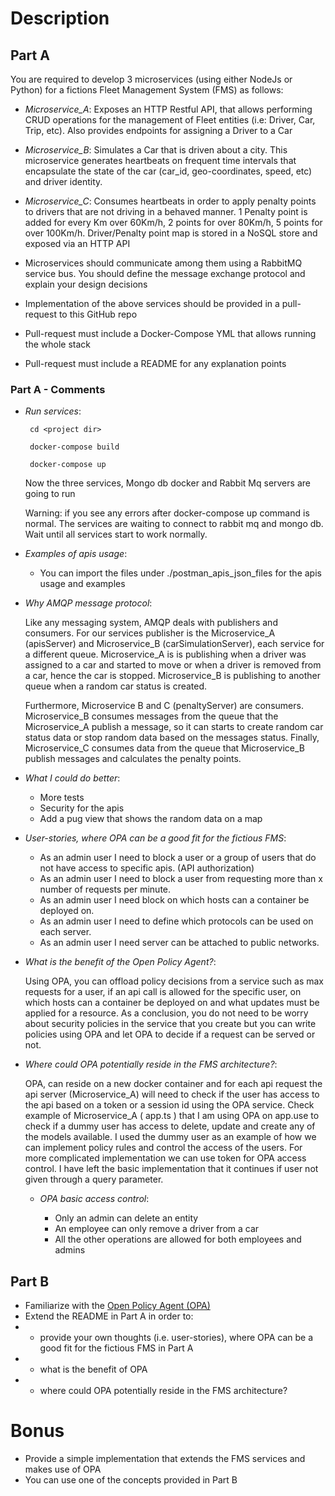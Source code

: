 # Description
## Part A
You are required to develop 3 microservices (using either NodeJs or Python) for a fictions Fleet Management System (FMS) as follows:
- *Microservice_A*: Exposes an HTTP Restful API, that allows performing CRUD operations for the management of Fleet entities (i.e: Driver, Car, Trip, etc). Also provides endpoints for assigning a Driver to a Car
- *Microservice_B*: Simulates a Car that is driven about a city. This microservice generates heartbeats on frequent time intervals that encapsulate the state of the car (car_id, geo-coordinates, speed, etc) and driver identity.
- *Microservice_C*: Consumes heartbeats in order to apply penalty points to drivers that are not driving in a behaved manner. 1 Penalty point is added for every Km over 60Km/h, 2 points for over 80Km/h, 5 points for over 100Km/h. Driver/Penalty point map is stored in a NoSQL store and exposed via an HTTP API
- Microservices should communicate among them using a RabbitMQ service bus. You should define the message exchange protocol and explain your design decisions

- Implementation of the above services should be provided in a pull-request to this GitHub repo
- Pull-request must include a Docker-Compose YML that allows running the whole stack
- Pull-request must include a README for any explanation points

### Part A - Comments

- *Run services*: 

    `` cd <project dir>``

    `` docker-compose build``
    
    `` docker-compose up``
    
    Now the three services, Mongo db docker and Rabbit Mq servers are going to run
    
    Warning: if you see any errors after docker-compose up command is normal. The services are waiting to connect to
    rabbit mq and mongo db. Wait until all services start to work normally.

- *Examples of apis usage*:

   - You can import the files under ./postman_apis_json_files for the apis usage and examples

    
- *Why AMQP message protocol*: 

    Like any messaging system, AMQP deals with publishers and consumers. For our services publisher
    is the Microservice_A (apisServer) and Microservice_B (carSimulationServer), each service for a different queue. Microservice_A is 
    is publishing when a driver was assigned to a car and started to move or when a driver is removed
    from a car, hence the car is stopped. Microservice_B is publishing to another queue when a random 
    car status is created.
    
    Furthermore, Microservice B and C (penaltyServer) are consumers. Microservice_B consumes messages from the queue that
    the Microservice_A publish a message, so it can starts to create random car status data or stop random 
    data based on the messages status. Finally, Microservice_C consumes data from the queue that Microservice_B
    publish messages and calculates the penalty points. 
    

- *What I could do better*:
   
    - More tests
    - Security for the apis
    - Add a pug view that shows the random data on a map 
    
- *User-stories, where OPA can be a good fit for the fictious FMS*:

    - As an admin user I need to block a user or a group of users that do not have access 
      to specific apis. (API authorization)
    - As an admin user I need to block a user from requesting more than x number of requests
      per minute.
    - As an admin user I need block on which hosts can a container be deployed on.
    - As an admin user I need to define which protocols can be used on each server.
    - As an admin user I need server can be attached to public networks.

- *What is the benefit of the Open Policy Agent?*:

    Using OPA, you can offload policy decisions from a service such as max requests
    for a user, if an api call is allowed for the specific user, on which hosts can a container
    be deployed on and what updates must be applied for a resource. As a conclusion, you do not
    need to be worry about security policies in the service that you create but you can write 
    policies using OPA and let OPA to decide if a request can be served or not.
    
- *Where could OPA potentially reside in the FMS architecture?*:

    OPA, can reside on a new docker container and for each api request the api server (Microservice_A)
    will need to check if the user has access to the api based on a token or a session id using 
    the OPA service. Check example of Microservice_A ( app.ts ) that I am using OPA on app.use
    to check if a dummy user has access to delete, update and create any of the models available. I used the
    dummy user as an example of how we can implement policy rules and control the access of the users.
    For more complicated implementation we can use token for OPA access control. I have left the basic 
    implementation that it continues if user not given through a query parameter.
    
    - *OPA basic access control*: 
    
        - Only an admin can delete an entity
        - An employee can only remove a driver from a car
        - All the other operations are allowed for both employees and admins 
    
    
    

## Part B
- Familiarize with the [Open Policy Agent (OPA)](https://www.openpolicyagent.org/)
- Extend the README in Part A in order to:
- - provide your own thoughts (i.e. user-stories), where OPA can be a good fit for the fictious FMS in Part A
- - what is the benefit of OPA
- - where could OPA potentially reside in the FMS architecture?

# Bonus
- Provide a simple implementation that extends the FMS services and makes use of OPA
- You can use one of the concepts provided in Part B
